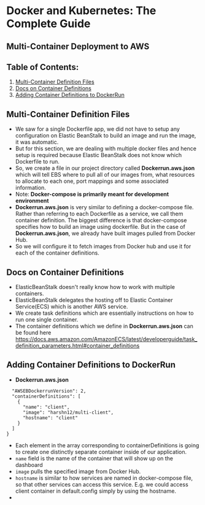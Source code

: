 # Docker and Kubernetes: The Complete Guide
## Multi-Container Deployment to AWS

## Table of Contents:
1. [Multi-Container Definition Files](#MultiContainerFiles)
2. [Docs on Container Definitions](#DocsContainerDefinitions)
3. [Adding Container Definitions to DockerRun](#ContainerDefinitionsDockerRun)


## Multi-Container Definition Files <a name="MultiContainerFiles"></a>
- We saw for a single Dockerfile app, we did not have to setup any configuration on Elastic BeanStalk to build an image and run the image, it was automatic.
- But for this section, we are dealing with multiple docker files and hence setup is required because Elastic BeanStalk does not know which Dockerfile to run.
- So, we create a file in our project directory called **Dockerrun.aws.json** which will tell EBS where to pull all of our images from, what resources to allocate to each one, port mappings and some associated information.
- Note: **Docker-compose is primarily meant for development environment**
- **Dockerrun.aws.json** is very similar to defining a docker-compose file. Rather than referring to each Dockerfile as a service, we call them container definition. The biggest difference is that docker-compose specifies how to build an image using dockerfile. But in the case of **Dockerrun.aws.json**, we already have built images pulled from Docker Hub.
- So we will configure it to fetch images from Docker hub and use it for each of the container definitions.

## Docs on Container Definitions <a name="DocsContainerDefinitions"></a>

- ElasticBeanStalk doesn't really know how to work with multiple containers.
- ElasticBeanStalk delegates the hosting off to Elastic Container Service(ECS) which is another AWS service.
- We create task definitions which are essentially instructions on how to run one single container.
-  The container definitions which we define in **Dockerrun.aws.json** can be found here https://docs.aws.amazon.com/AmazonECS/latest/developerguide/task_definition_parameters.html#container_definitions

## Adding Container Definitions to DockerRun <a name="ContainerDefinitionsDockerRun"></a>

- **Dockerrun.aws.json**
```{
  "AWSEBDockerrunVersion": 2,
  "containerDefinitions": [
    {
      "name": "client",
      "image": "harshn12/multi-client",
      "hostname": "client"
    }
  ]
}
```
- Each element in the array corresponding to containerDefinitions is going to create one distinctly separate container inside of our application.
- `name` field is the name of the container that will show up on the dashboard
- `image` pulls the specified image from Docker Hub.
- `hostname` is similar to how services are named in docker-compose file, so that other services can access this service. E.g. we could access client container in default.config simply by using the hostname.
-

<!-- ![Development Workflow Image](./Images/devWorkflowImage10.png) -->
